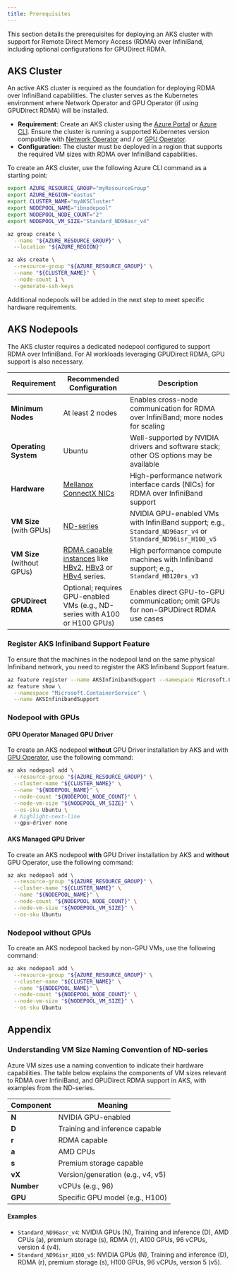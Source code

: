 ```yaml
---
title: Prerequisites
---
```


This section details the prerequisites for deploying an AKS cluster with support for Remote Direct Memory Access (RDMA) over InfiniBand, including optional configurations for GPUDirect RDMA.

## AKS Cluster

An active AKS cluster is required as the foundation for deploying RDMA over InfiniBand capabilities. The cluster serves as the Kubernetes environment where Network Operator and GPU Operator (if using GPUDirect RDMA) will be installed.

- **Requirement**: Create an AKS cluster using the [Azure Portal](https://portal.azure.com) or [Azure CLI](https://learn.microsoft.com/en-us/cli/azure/aks?view=azure-cli-latest). Ensure the cluster is running a supported Kubernetes version compatible with [Network Operator](https://docs.nvidia.com/networking/display/kubernetes2540/platform-support.html) and / or [GPU Operator](https://docs.nvidia.com/datacenter/cloud-native/gpu-operator/latest/platform-support.html).
- **Configuration**: The cluster must be deployed in a region that supports the required VM sizes with RDMA over InfiniBand capabilities.

To create an AKS cluster, use the following Azure CLI command as a starting point:

```bash
export AZURE_RESOURCE_GROUP="myResourceGroup"
export AZURE_REGION="eastus"
export CLUSTER_NAME="myAKSCluster"
export NODEPOOL_NAME="ibnodepool"
export NODEPOOL_NODE_COUNT="2"
export NODEPOOL_VM_SIZE="Standard_ND96asr_v4"

az group create \
  --name "${AZURE_RESOURCE_GROUP}" \
  --location "${AZURE_REGION}"

az aks create \
  --resource-group "${AZURE_RESOURCE_GROUP}" \
  --name "${CLUSTER_NAME}" \
  --node-count 1 \
  --generate-ssh-keys
```

Additional nodepools will be added in the next step to meet specific hardware requirements.

## AKS Nodepools

The AKS cluster requires a dedicated nodepool configured to support RDMA over InfiniBand. For AI workloads leveraging GPUDirect RDMA, GPU support is also necessary.

| Requirement                | Recommended Configuration                                                                                                                                                                                                                                                                                                                                                                                     | Description                                                                                               |
| -------------------------- | ------------------------------------------------------------------------------------------------------------------------------------------------------------------------------------------------------------------------------------------------------------------------------------------------------------------------------------------------------------------------------------------------------------- | --------------------------------------------------------------------------------------------------------- |
| **Minimum Nodes**          | At least 2 nodes                                                                                                                                                                                                                                                                                                                                                                                              | Enables cross-node communication for RDMA over InfiniBand; more nodes for scaling                         |
| **Operating System**       | Ubuntu                                                                                                                                                                                                                                                                                                                                                                                                        | Well-supported by NVIDIA drivers and software stack; other OS options may be available                    |
| **Hardware**               | [Mellanox ConnectX NICs](https://www.nvidia.com/en-us/networking/ethernet-adapters/)                                                                                                                                                                                                                                                                                                                          | High-performance network interface cards (NICs) for RDMA over InfiniBand support                          |
| **VM Size** (with GPUs)    | [ND-series](https://learn.microsoft.com/en-us/azure/virtual-machines/sizes/gpu-accelerated/nd-family)                                                                                                                                                                                                                                                                                                         | NVIDIA GPU-enabled VMs with InfiniBand support; e.g., `Standard_ND96asr_v4` or `Standard_ND96isr_H100_v5` |
| **VM Size** (without GPUs) | [RDMA capable instances](https://learn.microsoft.com/en-us/azure/virtual-machines/setup-infiniband#rdma-capable-instances) like [HBv2](https://learn.microsoft.com/en-us/azure/virtual-machines/hbv2-series-overview), [HBv3](https://learn.microsoft.com/en-us/azure/virtual-machines/hbv3-series-overview) or [HBv4](https://learn.microsoft.com/en-us/azure/virtual-machines/hbv4-series-overview) series. | High performance compute machines with Infiniband support; e.g., `Standard_HB120rs_v3`                    |
| **GPUDirect RDMA**         | Optional; requires GPU-enabled VMs (e.g., ND-series with A100 or H100 GPUs)                                                                                                                                                                                                                                                                                                                                   | Enables direct GPU-to-GPU communication; omit GPUs for non-GPUDirect RDMA use cases                       |

### Register AKS Infiniband Support Feature

To ensure that the machines in the nodepool land on the same physical Infiniband network, you need to register the AKS Infiniband Support feature.

```bash
az feature register --name AKSInfinibandSupport --namespace Microsoft.ContainerService
az feature show \
  --namespace "Microsoft.ContainerService" \
  --name AKSInfinibandSupport
```

### Nodepool with GPUs

#### GPU Operator Managed GPU Driver

To create an AKS nodepool **without** GPU Driver installation by AKS and with [GPU Operator](../configurations/02-gpu-drivers.md#option-2-gpu-operator-deployment), use the following command:

```bash
az aks nodepool add \
  --resource-group "${AZURE_RESOURCE_GROUP}" \
  --cluster-name "${CLUSTER_NAME}" \
  --name "${NODEPOOL_NAME}" \
  --node-count "${NODEPOOL_NODE_COUNT}" \
  --node-vm-size "${NODEPOOL_VM_SIZE}" \
  --os-sku Ubuntu \
  # highlight-next-line
  --gpu-driver none
```

#### AKS Managed GPU Driver

To create an AKS nodepool **with** GPU Driver installation by AKS and **without** GPU Operator, use the following command:

```bash
az aks nodepool add \
  --resource-group "${AZURE_RESOURCE_GROUP}" \
  --cluster-name "${CLUSTER_NAME}" \
  --name "${NODEPOOL_NAME}" \
  --node-count "${NODEPOOL_NODE_COUNT}" \
  --node-vm-size "${NODEPOOL_VM_SIZE}" \
  --os-sku Ubuntu
```

### Nodepool without GPUs

To create an AKS nodepool backed by non-GPU VMs, use the following command:

```bash
az aks nodepool add \
  --resource-group "${AZURE_RESOURCE_GROUP}" \
  --cluster-name "${CLUSTER_NAME}" \
  --name "${NODEPOOL_NAME}" \
  --node-count "${NODEPOOL_NODE_COUNT}" \
  --node-vm-size "${NODEPOOL_VM_SIZE}" \
  --os-sku Ubuntu
```

## Appendix

### Understanding VM Size Naming Convention of ND-series

Azure VM sizes use a naming convention to indicate their hardware capabilities. The table below explains the components of VM sizes relevant to RDMA over InfiniBand, and GPUDirect RDMA support in AKS, with examples from the ND-series.

| Component  | Meaning                           |
| ---------- | --------------------------------- |
| **N**      | NVIDIA GPU-enabled                |
| **D**      | Training and inference capable    |
| **r**      | RDMA capable                      |
| **a**      | AMD CPUs                          |
| **s**      | Premium storage capable           |
| **vX**     | Version/generation (e.g., v4, v5) |
| **Number** | vCPUs (e.g., 96)                  |
| **GPU**    | Specific GPU model (e.g., H100)   |

#### Examples

- `Standard_ND96asr_v4`: NVIDIA GPUs (N), Training and inference (D), AMD CPUs (a), premium storage (s), RDMA (r), A100 GPUs, 96 vCPUs, version 4 (v4).
- `Standard_ND96isr_H100_v5`: NVIDIA GPUs (N), Training and inference (D), RDMA (r), premium storage (s), H100 GPUs, 96 vCPUs, version 5 (v5).
